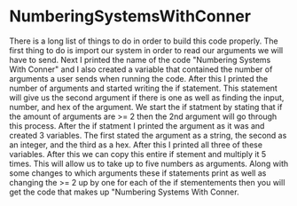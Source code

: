 # NumberingSystemsWithConner
There is a long list of things to do in order to build this code properly.  The first thing to do is import our system in order to read our arguments we will have to send.  Next I printed the name of the code "Numbering Systems With Conner" and I also created a variable that contained the number of arguments a user sends when running the code.  After this I printed the number of arguments and started writing the if statement.  This statement will give us the second argument if there is one as well as finding the input, number, and hex of the argument.  We start the if statment by stating that if the amount of arguments are >= 2 then the 2nd argument will go through this process.  After the if statment I printed the argument as it was and created 3 variables.  The first stated the argument as a string, the second as an integer, and the third as a hex.  After this I printed all three of these variables.  After this we can copy this entire if stement and multiply it 5 times.  This will allow us to take up to five numbers as arguments.  Along with some changes to which arguments these if statements print as well as changing the >= 2 up by one for each of the if stementements then you will get the code that makes up "Numbering Systems With Conner.
